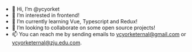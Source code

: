 - 👋 Hi, I’m @ycyorket
- 👀 I’m interested in frontend!
- 🌱 I’m currently learning Vue, Typescript and Redux!
- 💞️ I’m looking to collaborate on some open source projects!
- 📫 You can reach me by sending emails to ycyorketernal@gmail.com or ycyorketernal@zju.edu.com.

<!---
ycyorket/ycyorket is a ✨ special ✨ repository because its `README.md` (this file) appears on your GitHub profile.
You can click the Preview link to take a look at your changes.
--->
